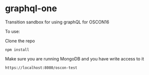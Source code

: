 # graphql-one
Transition sandbox for using graphQL for OSCON16

To use:

Clone the repo

    npm install

Make sure you are running MongoDB and you have write access to it

    https://localhost:8080/oscon-test
